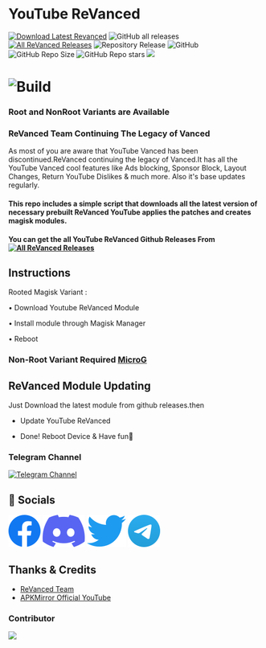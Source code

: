 # YouTube ReVanced
[![Download Latest Revanced](https://img.shields.io/github/v/release/Arafatulislamantor/YouTubeReVancedUnofficial?color=red&logoColor=red&label=Download&logo=DocuSign)](https://github.com/Arafatulislamantor/YouTubeReVancedUnofficial/releases/latest)
<img alt="GitHub all releases" src="https://img.shields.io/github/downloads/Arafatulislamantor/YouTubeReVancedUnofficial/total?style=social">
[![All ReVanced Releases](https://img.shields.io/badge/Releases-white?logo=Youtube&label=ReVanced&logoColor=red&color=blue)](https://github.com/Arafatulislamantor/YouTubeReVancedUnofficial/releases)
![Repository Release](https://img.shields.io/github/release-date/Arafatulislamantor/YouTubeReVancedUnofficial?logo=Github&logoColor=light&color=teal&label=Repo%20Update)
<img alt="GitHub" src="https://img.shields.io/github/license/Arafatulislamantor/YouTubeReVancedUnofficial?color=white&label=Licence&logo=gnu"> <img alt="GitHub Repo Size" src="https://img.shields.io/github/repo-size/Arafatulislamantor/YouTubeReVancedUnofficial?color=white&label=Repo%20Size&logo=github"> <img alt="GitHub Repo stars" src="https://img.shields.io/github/stars/Arafatulislamantor/YouTubeReVancedUnofficial?style=social">
![](https://github.com/Arafatulislamantor/YouTubeReVancedUnofficial/blob/eba3f8737aab7fc9e8e1c5e7406f18807241b35e/YouTubeReVanced.jpg)

# ![Build](https://img.shields.io/badge/Build%20Status-Unofficial-teal?style=for-the-badge)

### Root and NonRoot Variants are Available  

### ReVanced Team Continuing The Legacy of Vanced   
As most of you are aware that YouTube Vanced has been discontinued.ReVanced continuing the legacy of Vanced.It has all the YouTube Vanced cool features like Ads blocking, Sponsor Block, Layout Changes, Return YouTube Dislikes & much more. Also it's base updates regularly.

#### This repo includes a simple script that downloads all the latest version of necessary prebuilt ReVanced YouTube applies the patches and creates magisk modules.

#### You can get the all YouTube ReVanced Github Releases From [![All ReVanced Releases](https://img.shields.io/badge/Here-9cf?logo=Github)](https://github.com/Arafatulislamantor/YouTubeReVancedUnofficial/releases)

## Instructions
Rooted Magisk Variant :

 • Download Youtube ReVanced Module

 • Install module through Magisk Manager

 • Reboot

### Non-Root Variant Required [MicroG](https://github.com/TeamVanced/VancedMicroG/releases/download/v0.2.24.220220-220220001/microg.apk)

## ReVanced Module Updating
Just Download the latest module from github releases.then

 * Update YouTube ReVanced

 * Done! Reboot Device & Have fun🫠

### Telegram Channel
[![Telegram Channel](https://img.shields.io/badge/Telegram%20Channel%20%20-white.svg?logo=telegram)](https://t.me/AndroidsRepo)

## 📌 Socials
[![Arafat's Facebook](https://github.com/Arafatulislamantor/Arafatulislamantor/blob/0ceb1c910ac9b071533d2d8add354af71ddcada0/Images/Facebook%20Logo.png)](https://www.facebook.com/Arfatulislamantor?)
[![Arafat's Discord](https://github.com/Arafatulislamantor/Arafatulislamantor/blob/d9c0859ca7a16cb25ab11ba0b423090afe41ff57/Images/Discord%20Logo.png)](https://revanced.app/discord)
[![Arafat's Twitter](https://github.com/Arafatulislamantor/Arafatulislamantor/blob/d9c0859ca7a16cb25ab11ba0b423090afe41ff57/Images/Twitter%20Logo.png)](https://twitter.com/CryptoArafat)
[![Arafat's Telegram](https://github.com/Arafatulislamantor/Arafatulislamantor/blob/d9c0859ca7a16cb25ab11ba0b423090afe41ff57/Images/Telegram%20Logo.png)](https://t.me/Arafatulislamantor)

## Thanks & Credits
- [ReVanced Team](https://github.com/revanced)
- [APKMirror Official YouTube](https://www.apkmirror.com/apk/google-inc/youtube/)
### Contributor
<a href="https://github.com/Arafatulislamantor/YouTubeReVancedUnofficial/graphs/contributors">
  <img src="https://contrib.rocks/image?repo=Arafatulislamantor/YouTubeReVancedUnofficial" />
</a>
